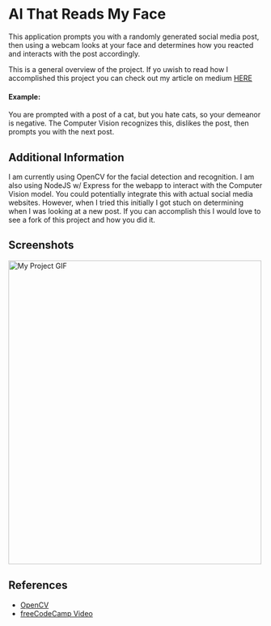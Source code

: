
# AI That Reads My Face

This application prompts you with a randomly generated social media post, then using a webcam looks at your
face and determines how you reacted and interacts with the post accordingly.

This is a general overview of the project. If yo uwish to read how I accomplished this project you can check out my article on medium [HERE](https://medium.com/@csharpseth/my-face-liked-your-post-36af4c545df3)

#### Example:
You are prompted with a post of a cat, but you hate cats, so your demeanor is negative. The Computer Vision recognizes this, dislikes the post, then prompts you with the next post.

## Additional Information
I am currently using OpenCV for the facial detection and recognition. I am also using NodeJS w/ Express for the webapp to interact with the Computer Vision model. You could potentially integrate this with actual social media websites. However, when I tried this initially I got stuch on determining when I was looking at a new post. If you can accomplish this I would love to see a fork of this project and how you did it.

## Screenshots
<img src="./myScreen.gif](https://miro.medium.com/max/1100/1*sBZi1B_mHlnegArdRsw4aQ.gif" alt="My Project GIF" width="500" height="600">

## References
 - [OpenCV](https://opencv.org/)
 - [freeCodeCamp Video](https://youtu.be/oXlwWbU8l2o)

